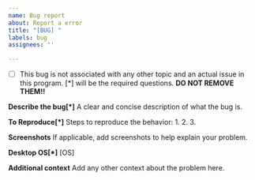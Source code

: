 ```yaml
---
name: Bug report
about: Report a error
title: "[BUG] "
labels: bug
assignees: ''

---
```


- [ ] This bug is not associated with any other topic and an actual issue in this program. 
[*] will be the required questions. **DO NOT REMOVE THEM!!**

**Describe the bug[*]**
A clear and concise description of what the bug is.

**To Reproduce[*]**
Steps to reproduce the behavior:
1.
2.
3.

**Screenshots**
If applicable, add screenshots to help explain your problem.

**Desktop OS[*]**
[OS]

**Additional context**
Add any other context about the problem here.

